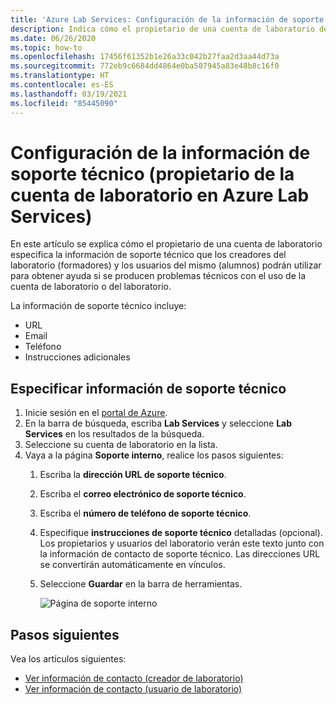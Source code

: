 ```yaml
---
title: 'Azure Lab Services: Configuración de la información de soporte técnico (propietario de la cuenta de laboratorio)'
description: Indica cómo el propietario de una cuenta de laboratorio debe establecer la información de contacto de soporte técnico. Los creadores y usuarios de laboratorios pueden verla y usarla para obtener ayuda.
ms.date: 06/26/2020
ms.topic: how-to
ms.openlocfilehash: 17456f61352b1e26a33c042b27faa2d3aa44d73a
ms.sourcegitcommit: 772eb9c6684dd4864e0ba507945a83e48b8c16f0
ms.translationtype: HT
ms.contentlocale: es-ES
ms.lasthandoff: 03/19/2021
ms.locfileid: "85445090"
---
```

# <a name="set-up-support-information-lab-account-owner-in-azure-lab-services"></a>Configuración de la información de soporte técnico (propietario de la cuenta de laboratorio en Azure Lab Services)
En este artículo se explica cómo el propietario de una cuenta de laboratorio especifica la información de soporte técnico que los creadores del laboratorio (formadores) y los usuarios del mismo (alumnos) podrán utilizar para obtener ayuda si se producen problemas técnicos con el uso de la cuenta de laboratorio o del laboratorio. 

La información de soporte técnico incluye:

- URL
- Email
- Teléfono
- Instrucciones adicionales 

## <a name="specify-support-information"></a>Especificar información de soporte técnico
1. Inicie sesión en el [portal de Azure](https://portal.azure.com).
2. En la barra de búsqueda, escriba **Lab Services** y seleccione **Lab Services** en los resultados de la búsqueda. 
3. Seleccione su cuenta de laboratorio en la lista. 
4. Vaya a la página **Soporte interno**, realice los pasos siguientes:
    1. Escriba la **dirección URL de soporte técnico**. 
     2. Escriba el **correo electrónico de soporte técnico**. 
     3. Escriba el **número de teléfono de soporte técnico**.
     4. Especifique **instrucciones de soporte técnico** detalladas (opcional). Los propietarios y usuarios del laboratorio verán este texto junto con la información de contacto de soporte técnico. Las direcciones URL se convertirán automáticamente en vínculos. 
     5. Seleccione **Guardar** en la barra de herramientas.

         ![Página de soporte interno](./media/lab-account-owner-support-information/internal-support-page.png)      


## <a name="next-steps"></a>Pasos siguientes
Vea los artículos siguientes:

- [Ver información de contacto (creador de laboratorio)](lab-creator-support-information.md)
- [Ver información de contacto (usuario de laboratorio)](lab-user-support-information.md)
